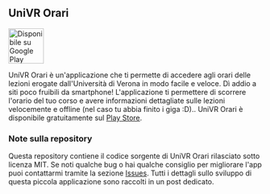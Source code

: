 ## UniVR Orari

<a href='https://play.google.com/store/apps/details?id=it.francescotonini.univrorari&pcampaignid=MKT-Other-global-all-co-prtnr-py-PartBadge-Mar2515-1'><img alt='Disponibile su Google Play' src='https://play.google.com/intl/en_us/badges/images/generic/it_badge_web_generic.png' height='70px' /></a>

UniVR Orari è un'applicazione che ti permette di accedere agli orari delle lezioni erogate dall'Università di Verona in modo facile e veloce. Dì addio a siti poco fruibili da smartphone! L'applicazione ti permettere di scorrere l'orario del tuo corso e avere informazioni dettagliate sulle lezioni velocemente e offline (nel caso tu abbia finito i giga :D).. UniVR Orari è disponibile gratuitamente sul [Play Store](https://play.google.com/store/apps/details?id=it.francescotonini.univrorari).

### Note sulla repository
Questa repository contiene il codice sorgente di UniVR Orari rilasciato sotto licenza MIT. Se noti qualche bug o hai qualche consiglio per migliorare l'app puoi contattarmi tramite la sezione [Issues](https://github.com/francescotonini/univr-orari/issues). Tutti i dettagli sullo sviluppo di questa piccola applicazione sono raccolti in un post dedicato.
